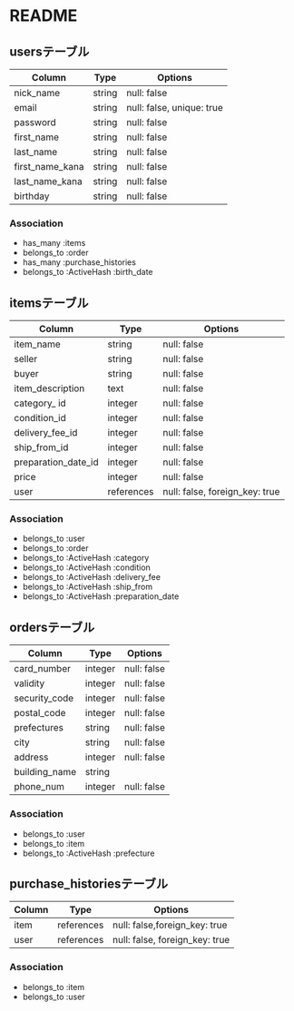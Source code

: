 # README

## usersテーブル
| Column             | Type   | Options     |
| ------------------ | ------ | ----------- |
| nick_name          | string | null: false |
| email              | string | null: false, unique: true|
| password           | string | null: false |
| first_name         | string | null: false |
| last_name          | string | null: false |
| first_name_kana    | string | null: false |
| last_name_kana     | string | null: false |
| birthday           | string | null: false |
### Association

- has_many :items
- belongs_to :order
- has_many :purchase_histories
- belongs_to :ActiveHash :birth_date

## itemsテーブル
| Column             | Type   | Options     |
| ------------------ | ------ | ----------- |
| item_name          | string | null: false |
| seller             | string | null: false |
| buyer              | string | null: false |
| item_description   | text   | null: false |
| category_ id       | integer| null: false |
| condition_id       | integer| null: false |
| delivery_fee_id    | integer| null: false |
| ship_from_id       | integer| null: false |
| preparation_date_id| integer| null: false |
| price              | integer| null: false |
| user               |references | null: false, foreign_key: true |
### Association

- belongs_to :user
- belongs_to :order
- belongs_to :ActiveHash :category
- belongs_to :ActiveHash :condition
- belongs_to :ActiveHash :delivery_fee
- belongs_to :ActiveHash :ship_from
- belongs_to :ActiveHash :preparation_date

## ordersテーブル
| Column             | Type   | Options     |
| ------------------ | ------ | ----------- |
| card_number        | integer | null: false |
| validity           | integer | null: false |
| security_code      | integer | null: false |
| postal_code        | integer | null: false |
| prefectures        | string | null: false |
| city               | string | null: false |
| address            | integer | null: false |
| building_name      | string |  |
| phone_num          | integer | null: false |
### Association

- belongs_to :user
- belongs_to :item
- belongs_to :ActiveHash :prefecture

## purchase_historiesテーブル
| Column             | Type   | Options     |
| ------------------ | ------ | ----------- |
| item               | references | null: false,foreign_key: true |
| user               | references | null: false, foreign_key: true |

### Association

- belongs_to :item
- belongs_to :user
